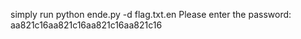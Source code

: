 simply run python ende.py -d flag.txt.en
Please enter the password: aa821c16aa821c16aa821c16aa821c16